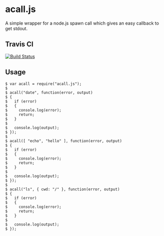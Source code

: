 # acall.js

A simple wrapper for a node.js spawn call which gives an easy callback to get stdout.

## Travis CI
[![Build Status](https://travis-ci.org/mattiasrunge/acall.png)](https://travis-ci.org/mattiasrunge/acall])

## Usage

    $ var acall = require("acall.js");
    $
    $ acall("date", function(error, output)
    $ {
    $   if (error)
    $   {
    $     console.log(error);
    $     return;
    $   }
    $
    $   console.log(output);
    $ });
    $
    $ acall([ "echo", "hello" ], function(error, output)
    $ {
    $   if (error)
    $   {
    $     console.log(error);
    $     return;
    $   }
    $
    $   console.log(output);
    $ });
    $
    $ acall("ls", { cwd: "/" }, function(error, output)
    $ {
    $   if (error)
    $   {
    $     console.log(error);
    $     return;
    $   }
    $
    $   console.log(output);
    $ });



